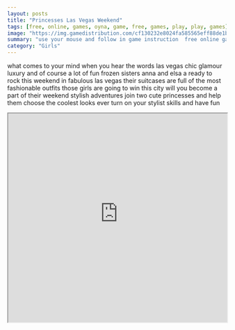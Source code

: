 ```yaml
---
layout: posts
title: "Princesses Las Vegas Weekend"
tags: [free, online, games, oyna, game, free, games, play, play, games]
image: "https://img.gamedistribution.com/cf130232e8024fa585565eff88de1b4a.jpg"
summary: "use your mouse and follow in game instruction  free online games oyna game free games play play games"
category: "Girls"
---
```


what comes to your mind when you hear the words las vegas chic glamour luxury and of course a lot of fun frozen sisters anna and elsa a ready to rock this weekend in fabulous las vegas their suitcases are full of the most fashionable outfits those girls are going to win this city will you become a part of their weekend stylish adventures join two cute princesses and help them choose the coolest looks ever turn on your stylist skills and have fun

<iframe width="100%" height="480px;" src="https://html5.gamedistribution.com/cf130232e8024fa585565eff88de1b4a/"></iframe>